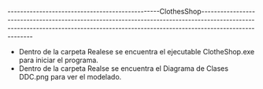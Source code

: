 ------------------------------------------------ClothesShop-------------------------------------------------------------------------------------------------------------------------------------------------------------------------------------
 
 - Dentro de la carpeta Realese se encuentra el ejecutable ClotheShop.exe para iniciar el programa.
 - Dentro de la carpeta Realse se encuentra el Diagrama de Clases DDC.png para ver el modelado.
